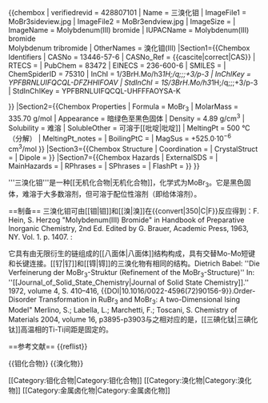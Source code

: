 {{chembox
| verifiedrevid = 428807101
| Name = 三溴化钼
| ImageFile1 = MoBr3sideview.jpg 
| ImageFile2 = MoBr3endview.jpg
| ImageSize = 
| ImageName = Molybdenum(III) bromide
| IUPACName = Molybdenum(III) bromide<br/>Molybdenum tribromide
| OtherNames = 溴化钼(III)
|Section1={{Chembox Identifiers
| CASNo = 13446-57-6
| CASNo_Ref = {{cascite|correct|CAS}}
| RTECS = 
| PubChem = 83472
| EINECS = 236-600-6
| SMILES = 
|  ChemSpiderID = 75310
|  InChI = 1/3BrH.Mo/h3*1H;/q;;;+3/p-3
|  InChIKey = YPFBRNLUIFQCQL-DFZHHIFOAV
|  StdInChI = 1S/3BrH.Mo/h3*1H;/q;;;+3/p-3
|  StdInChIKey = YPFBRNLUIFQCQL-UHFFFAOYSA-K

  }}
|Section2={{Chembox Properties
| Formula = MoBr<sub>3</sub>
| MolarMass = 335.70 g/mol
| Appearance = 暗绿色至黑色固体
| Density = 4.89 g/cm<sup>3</sup>
| Solubility = 难溶
| SolubleOther = 可溶于[[吡啶|吡啶]]
| MeltingPt = 500 °C（分解）
| MeltingPt_notes = 
| BoilingPtC = 
| MagSus = +525.0·10<sup>−6</sup> cm<sup>3</sup>/mol
  }}
|Section3={{Chembox Structure
| Coordination = 
| CrystalStruct =
| Dipole =
  }}
|Section7={{Chembox Hazards
| ExternalSDS =
| MainHazards =
| RPhrases = 
| SPhrases = 
| FlashPt = 
  }}
}}

'''三溴化钼'''是一种[[无机化合物|无机化合物]]，化学式为MoBr<sub>3</sub>。它是黑色固体，难溶于大多数溶剂，但可溶于配位性溶剂（即给体溶剂）。

==制备==
三溴化钼可由[[钼|钼]]和[[溴|溴]]在{{convert|350|C|F}}反应得到：<ref name="brauer">F. Hein, S. Herzog "Molybdenum(III) Bromide" in Handbook of Preparative Inorganic Chemistry, 2nd Ed. Edited by G. Brauer, Academic Press, 1963, NY. Vol. 1. p. 1407.</ref>
:<math>\mathrm{2 \ Mo + 3 \ Br_2 \longrightarrow 2 \ MoBr_3}</math>

它具有由无限衍生的链组成的[[八面体|八面体]]结构构成，具有交替Mo-Mo短键和长键连接。[[钌|钌]]和[[锝|锝]]的三溴化物有相同的结构。<ref name="DOI10.1016/0022-4596(72)90156-9">Dietrich Babel: ''Die Verfeinerung der MoBr<sub>3</sub>-Struktur (Refinement of the MoBr<sub>3</sub>-Structure)'' In: ''[[Journal_of_Solid_State_Chemistry|Journal of Solid State Chemistry]].'' 1972, volume 4, S. 410–416, {{DOI|10.1016/0022-4596(72)90156-9}}.</ref><ref>Order-Disorder Transformation in RuBr<sub>3</sub> and MoBr<sub>3</sub>: A two-Dimensional Ising Model" Merlino, S.; Labella, L.; Marchetti, F.; Toscani, S. Chemistry of Materials 2004, volume 16, p3895-p3903</ref>与之相对应的是，[[三碘化钛|三碘化钛]]高温相的Ti-Ti间距是固定的。

==参考文献==
{{reflist}}

{{钼化合物}}
{{溴化物}}

[[Category:钼化合物|Category:钼化合物]]
[[Category:溴化物|Category:溴化物]]
[[Category:金属卤化物|Category:金属卤化物]]